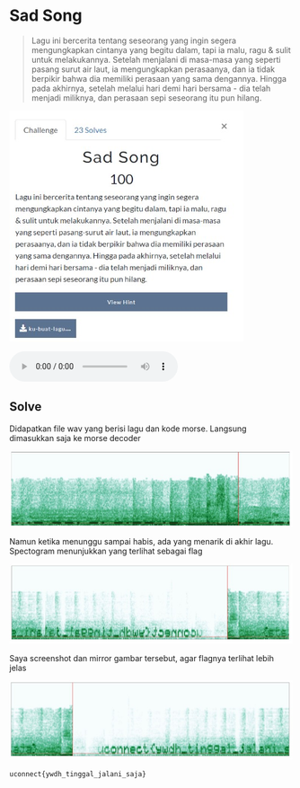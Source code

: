 # Sad Song

> Lagu ini bercerita tentang seseorang yang ingin segera mengungkapkan cintanya yang begitu dalam, tapi ia malu, ragu & sulit untuk melakukannya. Setelah menjalani di masa-masa yang seperti pasang surut air laut, ia mengungkapkan perasaanya, dan ia tidak berpikir bahwa dia memiliki perasaan yang sama dengannya. Hingga pada akhirnya, setelah melalui hari demi hari bersama - dia telah menjadi miliknya, dan perasaan sepi seseorang itu pun hilang.

![chall](images/chall.jpg)

![lagu.mp3](files/lagu.mp3)

## Solve

Didapatkan file wav yang berisi lagu dan kode morse. Langsung dimasukkan saja ke morse decoder

![proof1](images/proof1.jpg)

Namun ketika menunggu sampai habis, ada yang menarik di akhir lagu. Spectogram menunjukkan yang terlihat sebagai flag

![proof2](images/proof2.jpg)

Saya screenshot dan mirror gambar tersebut, agar flagnya terlihat lebih jelas

![solve](images/solve.jpg)

```
uconnect{ywdh_tinggal_jalani_saja}
```